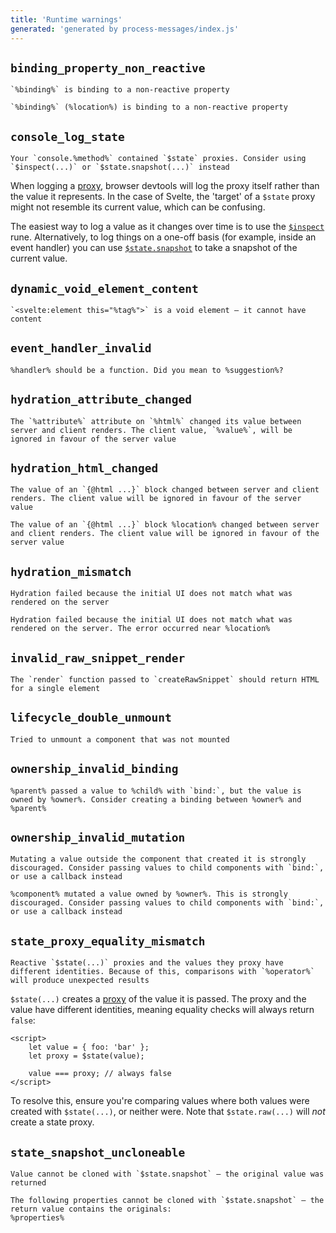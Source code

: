 ```yaml
---
title: 'Runtime warnings'
generated: 'generated by process-messages/index.js'
---
```


## `binding_property_non_reactive`

```
`%binding%` is binding to a non-reactive property
```
```
`%binding%` (%location%) is binding to a non-reactive property
```

## `console_log_state`

```
Your `console.%method%` contained `$state` proxies. Consider using `$inspect(...)` or `$state.snapshot(...)` instead
```

When logging a [proxy](https://developer.mozilla.org/en-US/docs/Web/JavaScript/Reference/Global_Objects/Proxy), browser devtools will log the proxy itself rather than the value it represents. In the case of Svelte, the 'target' of a `$state` proxy might not resemble its current value, which can be confusing.

The easiest way to log a value as it changes over time is to use the [`$inspect`](https://svelte-5-preview.vercel.app/docs/runes#$inspect) rune. Alternatively, to log things on a one-off basis (for example, inside an event handler) you can use [`$state.snapshot`](https://svelte-5-preview.vercel.app/docs/runes#$state-snapshot) to take a snapshot of the current value.

## `dynamic_void_element_content`

```
`<svelte:element this="%tag%">` is a void element — it cannot have content
```

## `event_handler_invalid`

```
%handler% should be a function. Did you mean to %suggestion%?
```

## `hydration_attribute_changed`

```
The `%attribute%` attribute on `%html%` changed its value between server and client renders. The client value, `%value%`, will be ignored in favour of the server value
```

## `hydration_html_changed`

```
The value of an `{@html ...}` block changed between server and client renders. The client value will be ignored in favour of the server value
```
```
The value of an `{@html ...}` block %location% changed between server and client renders. The client value will be ignored in favour of the server value
```

## `hydration_mismatch`

```
Hydration failed because the initial UI does not match what was rendered on the server
```
```
Hydration failed because the initial UI does not match what was rendered on the server. The error occurred near %location%
```

## `invalid_raw_snippet_render`

```
The `render` function passed to `createRawSnippet` should return HTML for a single element
```

## `lifecycle_double_unmount`

```
Tried to unmount a component that was not mounted
```

## `ownership_invalid_binding`

```
%parent% passed a value to %child% with `bind:`, but the value is owned by %owner%. Consider creating a binding between %owner% and %parent%
```

## `ownership_invalid_mutation`

```
Mutating a value outside the component that created it is strongly discouraged. Consider passing values to child components with `bind:`, or use a callback instead
```
```
%component% mutated a value owned by %owner%. This is strongly discouraged. Consider passing values to child components with `bind:`, or use a callback instead
```

## `state_proxy_equality_mismatch`

```
Reactive `$state(...)` proxies and the values they proxy have different identities. Because of this, comparisons with `%operator%` will produce unexpected results
```

`$state(...)` creates a [proxy](https://developer.mozilla.org/en-US/docs/Web/JavaScript/Reference/Global_Objects/Proxy) of the value it is passed. The proxy and the value have different identities, meaning equality checks will always return `false`:

```svelte
<script>
	let value = { foo: 'bar' };
	let proxy = $state(value);

	value === proxy; // always false
</script>
```

To resolve this, ensure you're comparing values where both values were created with `$state(...)`, or neither were. Note that `$state.raw(...)` will _not_ create a state proxy.

## `state_snapshot_uncloneable`

```
Value cannot be cloned with `$state.snapshot` — the original value was returned
```
```
The following properties cannot be cloned with `$state.snapshot` — the return value contains the originals:
%properties%
```
